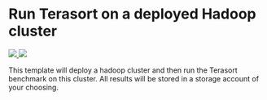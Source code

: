 # Run Terasort on a deployed Hadoop cluster

<a href="https://portal.azure.com/#create/Microsoft.Template/uri/URI" target="_blank">
    <img src="http://azuredeploy.net/deploybutton.png"/>
</a>
<a href="http://armviz.io/#/?load=URI" target="_blank">
    <img src="http://armviz.io/visualizebutton.png"/>
</a>

This template will deploy a hadoop cluster and then run the Terasort benchmark on this cluster.  All results will be stored in a storage account of your choosing.

